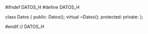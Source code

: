 #ifndef DATOS_H
#define DATOS_H


class Datos
{
    public:
        Datos();
        virtual ~Datos();
    protected:
    private:
};

#endif // DATOS_H
